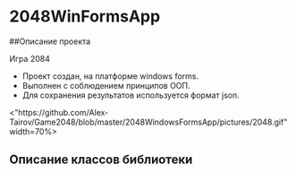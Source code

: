 
# 2048WinFormsApp
##Описание проекта

Игра 2084 
- Проект создан, на платформе windows forms. 
- Выполнен с соблюдением принципов ООП. 
- Для сохранения результатов используется формат json.

<p><"https://github.com/Alex-Tairov/Game2048/blob/master/2048WindowsFormsApp/pictures/2048.gif" width=70%></p>

## Описание классов библиотеки
